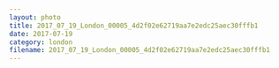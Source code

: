 ```yaml
---
layout: photo
title: 2017_07_19_London_00005_4d2f02e62719aa7e2edc25aec30fffb1
date: 2017-07-19
category: london
filename: 2017_07_19_London_00005_4d2f02e62719aa7e2edc25aec30fffb1
---
```

